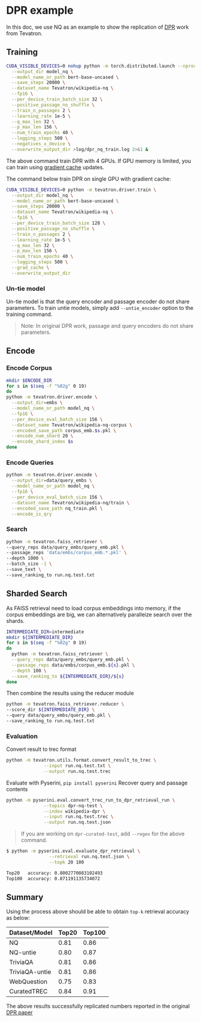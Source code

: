 # DPR example

In this doc, we use NQ as an example to show the replication of [DPR](https://github.com/facebookresearch/DPR) work from Tevatron.

## Training
```bash
CUDA_VISIBLE_DEVICES=0 nohup python -m torch.distributed.launch --nproc_per_node=1 -m tevatron.driver.train \
  --output_dir model_nq \
  --model_name_or_path bert-base-uncased \
  --save_steps 20000 \
  --dataset_name Tevatron/wikipedia-nq \
  --fp16 \
  --per_device_train_batch_size 32 \
  --positive_passage_no_shuffle \
  --train_n_passages 2 \
  --learning_rate 1e-5 \
  --q_max_len 32 \
  --p_max_len 156 \
  --num_train_epochs 40 \
  --logging_steps 500 \
  --negatives_x_device \
  --overwrite_output_dir >log/dpr_nq_train.log 2>&1 &
```

The above command train DPR with 4 GPUs.
If GPU memory is limited, you can train using [gradient cache]((../gradient-cache.md)) updates.

The command below train DPR on single GPU with gradient cache:
```bash
CUDA_VISIBLE_DEVICES=0 python -m tevatron.driver.train \
  --output_dir model_nq \
  --model_name_or_path bert-base-uncased \
  --save_steps 20000 \
  --dataset_name Tevatron/wikipedia-nq \
  --fp16 \
  --per_device_train_batch_size 128 \
  --positive_passage_no_shuffle \
  --train_n_passages 2 \
  --learning_rate 1e-5 \
  --q_max_len 32 \
  --p_max_len 156 \
  --num_train_epochs 40 \
  --logging_steps 500 \
  --grad_cache \
  --overwrite_output_dir 
```

### Un-tie model
Un-tie model is that the query encoder and passage encoder do not share parameters.
To train untie models, simply add `--untie_encoder` option to the training command.
> Note: In original DPR work, passage and query encoders do not share parameters.

## Encode
### Encode Corpus
```bash
mkdir $ENCODE_DIR
for s in $(seq -f "%02g" 0 19)
do
python -m tevatron.driver.encode \
  --output_dir=embs \
  --model_name_or_path model_nq \
  --fp16 \
  --per_device_eval_batch_size 156 \
  --dataset_name Tevatron/wikipedia-nq-corpus \
  --encoded_save_path corpus_emb.$s.pkl \
  --encode_num_shard 20 \
  --encode_shard_index $s
done
```

### Encode Queries
```bash
python -m tevatron.driver.encode \
  --output_dir=data/query_embs \
  --model_name_or_path model_nq \
  --fp16 \
  --per_device_eval_batch_size 156 \
  --dataset_name Tevatron/wikipedia-nq/train \
  --encoded_save_path nq_train.pkl \
  --encode_is_qry
```

### Search
```bash
python -m tevatron.faiss_retriever \
--query_reps data/query_embs/query_emb.pkl \
--passage_reps 'data/embs/corpus_emb.*.pkl' \
--depth 1000 \
--batch_size -1 \
--save_text \
--save_ranking_to run.nq.test.txt
```
## Sharded Search
As FAISS retrieval need to load corpus embeddings into memory, if the corpus embeddings are big, we can alternatively paralleize search over the shards.
```bash
INTERMEDIATE_DIR=intermediate
mkdir ${INTERMEDIATE_DIR}
for s in $(seq -f "%02g" 0 19)
do
  python -m tevatron.faiss_retriever \
  --query_reps data/query_embs/query_emb.pkl \
  --passage_reps data/embs/corpus_emb.${s}.pkl \
  --depth 100 \
  --save_ranking_to ${INTERMEDIATE_DIR}/${s}
done
```

Then combine the results using the reducer module
```bash
python -m tevatron.faiss_retriever.reducer \
--score_dir ${INTERMEDIATE_DIR} \
--query data/query_embs/query_emb.pkl \
--save_ranking_to run.nq.test.txt
```


### Evaluation
Convert result to trec format
```bash
python -m tevatron.utils.format.convert_result_to_trec \
              --input run.nq.test.txt \
              --output run.nq.test.trec
```

Evaluate with Pyserini, `pip install pyserini`
Recover query and passage contents
```bash
python -m pyserini.eval.convert_trec_run_to_dpr_retrieval_run \
              --topics dpr-nq-test \
              --index wikipedia-dpr \
              --input run.nq.test.trec \
              --output run.nq.test.json
```
> If you are working on `dpr-curated-test`, add `--regex` for the above command.

```bash
$ python -m pyserini.eval.evaluate_dpr_retrieval \
                --retrieval run.nq.test.json \
                --topk 20 100

Top20	accuracy: 0.8002770083102493
Top100	accuracy: 0.871191135734072
```

## Summary
Using the process above should be able to obtain `top-k` retrieval accuracy as below:

| Dataset/Model  | Top20 | Top100 |
|----------------|-------|--------|
| NQ             | 0.81  | 0.86   |
| NQ-untie       | 0.80  | 0.87   |
| TriviaQA       | 0.81  | 0.86   |
| TriviaQA-untie | 0.81  | 0.86   |
| WebQuestion    | 0.75  | 0.83   |
| CuratedTREC    | 0.84  | 0.91   |

The above results successfully replicated numbers reported in the
original [DPR paper](https://arxiv.org/pdf/2004.04906.pdf)
